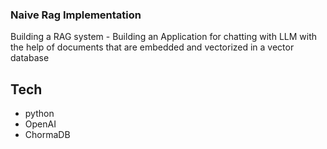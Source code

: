 ### Naive Rag Implementation
Building a RAG system - Building an Application for chatting with LLM with the help of documents that are embedded and vectorized in a vector database
## Tech
- python
- OpenAI
- ChormaDB
